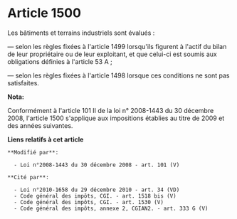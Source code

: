 # Article 1500

Les bâtiments et terrains industriels sont évalués :

― selon  les règles fixées à l'article 1499 lorsqu'ils figurent à l'actif du bilan de  leur propriétaire ou de leur
exploitant, et que celui-ci est soumis aux  obligations définies à l'article 53 A ;

― selon les règles  fixées à l'article 1498 lorsque ces conditions ne sont pas satisfaites.

**Nota:**

Conformément à l'article 101 II de la loi n° 2008-1443 du 30 décembre 2008, l'article 1500 s'applique aux impositions
établies au titre de 2009 et des années suivantes.

**Liens relatifs à cet article**

	**Modifié par**:

	  - Loi n°2008-1443 du 30 décembre 2008 - art. 101 (V)

	**Cité par**:

	  - Loi n°2010-1658 du 29 décembre 2010 - art. 34 (VD)
	  - Code général des impôts, CGI. - art. 1518 bis (V)
	  - Code général des impôts, CGI. - art. 1530 (V)
	  - Code général des impôts, annexe 2, CGIAN2. - art. 333 G (V)
